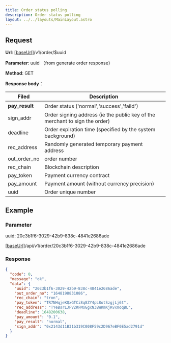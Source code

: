 ```yaml
---
title: Order status polling
description: Order status polling
layout: ../../layouts/MainLayout.astro
---
```


## Request

**Url**: [[baseUrl]](/en/variables)/v1/order/$uuid

**Parameter**: uuid （from generate order response）

**Method**: GET

**Response body**：

| Filed          | Description                                                                 |
| -------------- | --------------------------------------------------------------------------- |
| **pay_result** | Order status ('normal','success','faild'）                                  |
| sign_addr      | Order signing address (ie the public key of the merchant to sign the order) |
| deadline       | Order expiration time (specified by the system background)                  |
| rec_address    | Randomly generated temporary payment address                                |
| out_order_no   | order number                                                                |
| rec_chain      | Blockchain description                                                      |
| pay_token      | Payment currency contract                                                   |
| pay_amount     | Payment amount (without currency precision)                                 |
| uuid           | Order unique number                                                         |

## Example

### Parameter

uuid: 20c3b1f6-3029-42b9-838c-4841e2686ade

[[baseUrl]](/en/variables)/api/v1/order/20c3b1f6-3029-42b9-838c-4841e2686ade

### Response

```json
{
  "code": 0,
  "message": "ok",
  "data": {
    "uuid": "20c3b1f6-3029-42b9-838c-4841e2686ade",
    "out_order_no": "1648198831086",
    "rec_chain": "tron",
    "pay_token": "TR7NHqjeKQxGTCi8q8ZY4pL8otSzgjLj6t",
    "rec_address": "TYeBsrLJFV2RFMoGgxN3BWKmKjRvxmoqBL",
    "deadline": 1648200638,
    "pay_amount": "0.1",
    "pay_result": "normal",
    "sign_addr": "0x2143d11B31b319C008F59c2D967eBF0E5ad2791d"
  }
}
```
